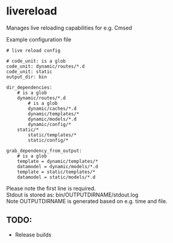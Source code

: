 livereload
==========

Manages live reloading capabilities for e.g. Cmsed

Example configuration file
```
# live reload config

# code_unit: is a glob
code_unit: dynamic/routes/*.d
code_unit: static
output_dir: bin

dir_dependencies:
	# is a glob
	dynamic/routes/*.d
		# is a glob
		dynamic/caches/*.d
		dynamic/templates/*
		dynamic/models/*.d
		dynamic/config/*
	static/*
		static/templates/*
		static/config/*

grab_dependency_from_output:
	# is a glob
	template = dynamic/templates/*
	datamodel = dynamic/models/*.d
	template = static/templates/*
	datamodel = static/models/*.d
```
Please note the first line is required.<br/>
Stdout is stored as: bin/OUTPUTDIRNAME/stdout.log<br/>
Note OUTPUTDIRNAME is generated based on e.g. time and file.

TODO:
-----
* Release builds
